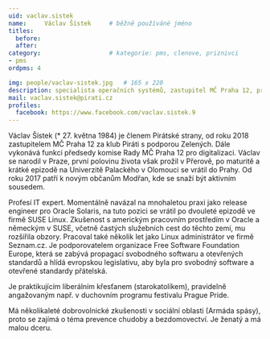 ```yaml
---
uid: vaclav.sistek
name:     Václav Šístek  	# běžně používáné jméno
titles:
  before:
  after:
category:                   # kategorie: pms, clenove, priznivci
- pms
ordpms: 4

img: people/vaclav-sistek.jpg   # 165 x 220
description: specialista operačních systémů, zastupitel MČ Praha 12, předseda komise rady MČ Praha 12 pro digitalizaci  # kratký popis, max 160 znaků
mail: vaclav.sistek@pirati.cz
profiles:
  facebook: https://www.facebook.com/vaclav.sistek.9
---
```


Václav Šístek (* 27. května 1984) je členem Pirátské strany, od roku 2018 zastupitelem MČ Praha 12 za klub Piráti s podporou Zelených. Dále vykonává funkci předsedy komise Rady MČ Praha 12 pro digitalizaci. Václav se narodil v Praze, první polovinu života však prožil v Přerově, po maturitě a krátké epizodě na Univerzitě Palackého v Olomouci se vrátil do Prahy. Od roku 2017 patří k novým občanům Modřan, kde se snaží být aktivním sousedem.

Profesí IT expert. Momentálně navázal na mnohaletou praxi jako release engineer pro Oracle Solaris, na tuto pozici se vrátil po dvouleté epizodě ve firmě SUSE Linux. Zkušenost s americkým pracovním prostředím v Oracle a německým v SUSE, včetně častých služebních cest do těchto zemí, mu rozšířila obzory. Pracoval také několik let jako Linux administrátor ve firmě Seznam.cz. Je podporovatelem organizace Free Software Foundation Europe, která se zabývá propagací svobodného softwaru a otevřených standardů a hlídá evropskou legislativu, aby byla pro svobodný software a otevřené standardy přátelská.

Je praktikujícím liberálním křesťanem (starokatolíkem), pravidelně angažovaným např. v duchovním programu festivalu Prague Pride.

Má několikaleté dobrovolnické zkušenosti v sociální oblasti (Armáda spásy), proto se zajímá o téma prevence chudoby a bezdomovectví. Je ženatý a má malou dceru.
